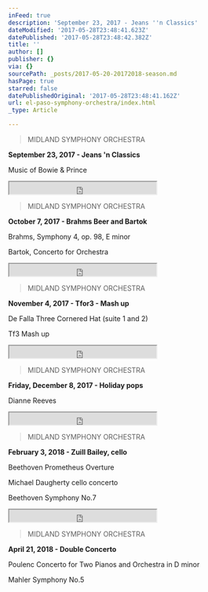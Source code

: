 ```yaml
---
inFeed: true
description: 'September 23, 2017 - Jeans ''n Classics'
dateModified: '2017-05-28T23:48:41.623Z'
datePublished: '2017-05-28T23:48:42.382Z'
title: ''
author: []
publisher: {}
via: {}
sourcePath: _posts/2017-05-20-20172018-season.md
hasPage: true
starred: false
datePublishedOriginal: '2017-05-28T23:48:41.162Z'
url: el-paso-symphony-orchestra/index.html
_type: Article

---
```

> MIDLAND SYMPHONY ORCHESTRA

**September 23, 2017 - Jeans 'n Classics**

Music of Bowie & Prince

<iframe src="https://the-grid.github.io/ed-userhtml/?g=eJwDAAAAAAE" height="25" style=""></iframe>

> MIDLAND SYMPHONY ORCHESTRA

**October 7, 2017 - Brahms Beer and Bartok**

Brahms, Symphony 4, op. 98, E minor

Bartok, Concerto for Orchestra

<iframe src="https://the-grid.github.io/ed-userhtml/?g=eJwDAAAAAAE" height="25" style=""></iframe>

> MIDLAND SYMPHONY ORCHESTRA

**November 4, 2017 - Tfor3 - Mash up**

De Falla Three Cornered Hat (suite 1 and 2)

Tf3 Mash up

<iframe src="https://the-grid.github.io/ed-userhtml/?g=eJwDAAAAAAE" height="25" style=""></iframe>

> MIDLAND SYMPHONY ORCHESTRA

**Friday, December 8, 2017 - Holiday pops**

Dianne Reeves

<iframe src="https://the-grid.github.io/ed-userhtml/?g=eJwDAAAAAAE" height="25" style=""></iframe>

> MIDLAND SYMPHONY ORCHESTRA

**February 3, 2018 - Zuill Bailey, cello**

Beethoven Prometheus Overture

Michael Daugherty cello concerto

Beethoven Symphony No.7

<iframe src="https://the-grid.github.io/ed-userhtml/?g=eJwDAAAAAAE" height="25" style=""></iframe>

> MIDLAND SYMPHONY ORCHESTRA

**April 21, 2018 - Double Concerto**

Poulenc Concerto for Two Pianos and Orchestra in D minor

Mahler Symphony No.5